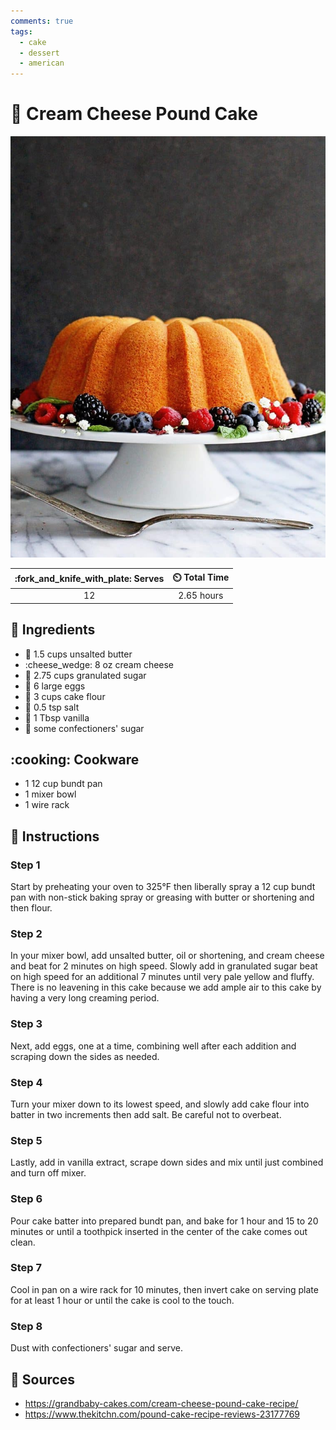 ```yaml
---
comments: true
tags:
  - cake
  - dessert
  - american
---
```

# :birthday: Cream Cheese Pound Cake

![Cream Cheese Pound Cake](../../assets/images/cream-cheese-pound-cake.jpg)

| :fork_and_knife_with_plate: Serves | :timer_clock: Total Time |
|:----------------------------------:|:-----------------------: |
| 12 | 2.65 hours |

## :salt: Ingredients

- :butter: 1.5 cups unsalted butter
- :cheese_wedge: 8 oz cream cheese
- :candy: 2.75 cups granulated sugar
- :egg: 6 large eggs
- :ear_of_rice: 3 cups cake flour
- :salt: 0.5 tsp salt
- :icecream: 1 Tbsp vanilla
- :candy: some confectioners' sugar

## :cooking: Cookware

- 1 12 cup bundt pan
- 1 mixer bowl
- 1 wire rack

## :pencil: Instructions

### Step 1

Start by preheating your oven to 325°F then liberally spray a 12 cup bundt pan with non-stick baking spray or greasing
with butter or shortening and then flour.

### Step 2

In your mixer bowl, add unsalted butter, oil or shortening, and cream cheese and beat for 2 minutes on high speed.
Slowly add in granulated sugar beat on high speed for an additional 7 minutes until very pale yellow and fluffy. There
is no leavening in this cake because we add ample air to this cake by having a very long creaming period.

### Step 3

Next, add eggs, one at a time, combining well after each addition and scraping down the sides as needed.

### Step 4

Turn your mixer down to its lowest speed, and slowly add cake flour into batter in two increments then add salt. Be
careful not to overbeat.

### Step 5

Lastly, add in vanilla extract, scrape down sides and mix until just combined and turn off mixer.

### Step 6

Pour cake batter into prepared bundt pan, and bake for 1 hour and 15 to 20 minutes or until a toothpick inserted in the
center of the cake comes out clean.

### Step 7

Cool in pan on a wire rack for 10 minutes, then invert cake on serving plate for at least 1 hour or until the cake is
cool to the touch.

### Step 8

Dust with confectioners' sugar and serve.

## :link: Sources

- <https://grandbaby-cakes.com/cream-cheese-pound-cake-recipe/>
- <https://www.thekitchn.com/pound-cake-recipe-reviews-23177769>

